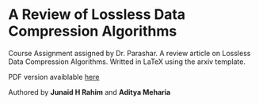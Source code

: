 # A Review of Lossless Data Compression Algorithms

Course Assignment assigned by Dr. Parashar. A review article on Lossless Data Compression Algorithms. Writted in LaTeX using the arxiv template.

PDF version avaiblable [here](paper.pdf)


Authored by **Junaid H Rahim** and **Aditya Meharia**
